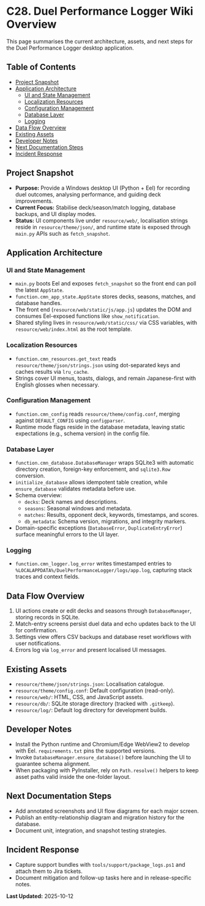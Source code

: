 # C28. Duel Performance Logger Wiki Overview
This page summarises the current architecture, assets, and next steps for the Duel Performance Logger desktop application.

## Table of Contents
- [Project Snapshot](#project-snapshot)
- [Application Architecture](#application-architecture)
  - [UI and State Management](#ui-state-management)
  - [Localization Resources](#localization-resources)
  - [Configuration Management](#configuration-management)
  - [Database Layer](#database-layer)
  - [Logging](#logging)
- [Data Flow Overview](#data-flow)
- [Existing Assets](#existing-assets)
- [Developer Notes](#developer-notes)
- [Next Documentation Steps](#next-steps)
- [Incident Response](#incident-response)

## <a id="project-snapshot"></a>Project Snapshot
- **Purpose:** Provide a Windows desktop UI (Python + Eel) for recording duel outcomes, analysing performance, and guiding deck improvements.
- **Current Focus:** Stabilise deck/season/match logging, database backups, and UI display modes.
- **Status:** UI components live under `resource/web/`, localisation strings reside in `resource/theme/json/`, and runtime state is exposed through `main.py` APIs such as `fetch_snapshot`.

## <a id="application-architecture"></a>Application Architecture
### <a id="ui-state-management"></a>UI and State Management
- `main.py` boots Eel and exposes `fetch_snapshot` so the front end can poll the latest `AppState`.
- `function.cmn_app_state.AppState` stores decks, seasons, matches, and database handles.
- The front end (`resource/web/static/js/app.js`) updates the DOM and consumes Eel-exposed functions like `show_notification`.
- Shared styling lives in `resource/web/static/css/` via CSS variables, with `resource/web/index.html` as the root template.

### <a id="localization-resources"></a>Localization Resources
- `function.cmn_resources.get_text` reads `resource/theme/json/strings.json` using dot-separated keys and caches results via `lru_cache`.
- Strings cover UI menus, toasts, dialogs, and remain Japanese-first with English glosses when necessary.

### <a id="configuration-management"></a>Configuration Management
- `function.cmn_config` reads `resource/theme/config.conf`, merging against `DEFAULT_CONFIG` using `configparser`.
- Runtime mode flags reside in the database metadata, leaving static expectations (e.g., schema version) in the config file.

### <a id="database-layer"></a>Database Layer
- `function.cmn_database.DatabaseManager` wraps SQLite3 with automatic directory creation, foreign-key enforcement, and `sqlite3.Row` conversion.
- `initialize_database` allows idempotent table creation, while `ensure_database` validates metadata before use.
- Schema overview:
  - `decks`: Deck names and descriptions.
  - `seasons`: Seasonal windows and metadata.
  - `matches`: Results, opponent deck, keywords, timestamps, and scores.
  - `db_metadata`: Schema version, migrations, and integrity markers.
- Domain-specific exceptions (`DatabaseError`, `DuplicateEntryError`) surface meaningful errors to the UI layer.

### <a id="logging"></a>Logging
- `function.cmn_logger.log_error` writes timestamped entries to `%LOCALAPPDATA%/DuelPerformanceLogger/logs/app.log`, capturing stack traces and context fields.

## <a id="data-flow"></a>Data Flow Overview
1. UI actions create or edit decks and seasons through `DatabaseManager`, storing records in SQLite.
2. Match-entry screens persist duel data and echo updates back to the UI for confirmation.
3. Settings view offers CSV backups and database reset workflows with user notifications.
4. Errors log via `log_error` and present localised UI messages.

## <a id="existing-assets"></a>Existing Assets
- `resource/theme/json/strings.json`: Localisation catalogue.
- `resource/theme/config.conf`: Default configuration (read-only).
- `resource/web/`: HTML, CSS, and JavaScript assets.
- `resource/db/`: SQLite storage directory (tracked with `.gitkeep`).
- `resource/log/`: Default log directory for development builds.

## <a id="developer-notes"></a>Developer Notes
- Install the Python runtime and Chromium/Edge WebView2 to develop with Eel. `requirements.txt` pins the supported versions.
- Invoke `DatabaseManager.ensure_database()` before launching the UI to guarantee schema alignment.
- When packaging with PyInstaller, rely on `Path.resolve()` helpers to keep asset paths valid inside the one-folder layout.

## <a id="next-steps"></a>Next Documentation Steps
- Add annotated screenshots and UI flow diagrams for each major screen.
- Publish an entity-relationship diagram and migration history for the database.
- Document unit, integration, and snapshot testing strategies.

## <a id="incident-response"></a>Incident Response
- Capture support bundles with `tools/support/package_logs.ps1` and attach them to Jira tickets.
- Document mitigation and follow-up tasks here and in release-specific notes.

**Last Updated:** 2025-10-12

